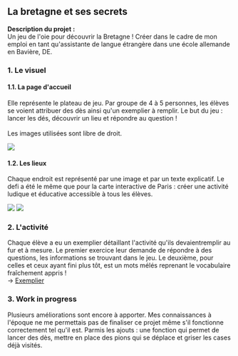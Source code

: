 ## La bretagne et ses secrets

**Description du projet :**
<br>
Un jeu de l'oie pour découvrir la Bretagne ! Créer dans le cadre de mon emploi en tant qu'assistante de langue étrangère dans une école allemande en Bavière, DE.
<br>

### 1. Le visuel
#### 1.1. La page d'accueil

Elle représente le plateau de jeu. Par groupe de 4 à 5 personnes, les élèves se voient attribuer des dès ainsi qu'un exemplier à remplir. Le but du jeu : lancer les dés, découvrir 
un lieu et répondre au question !
<br><br>
Les images utilisées sont libre de droit.
<br>

<img src="images/paris/accueil_bretagne.png"/>

#### 1.2. Les lieux

Chaque endroit est représenté par une image et par un texte explicatif. Le defi a été le même que pour la carte interactive de Paris : créer une activité ludique et éducative 
accessible à tous les élèves. 

<img src="images/paris/page_une_bretagne.png"/>
<img src="images/paris/page_deux_bretagne.png"/>

### 2. L'activité

Chaque élève a eu un exemplier détaillant l'activité qu'ils devaientremplir au fur et à mesure. Le premier exercice leur demande de répondre à des questions, les informations se 
trouvant dans le jeu. Le deuxième, pour celles et ceux ayant fini plus tôt, est un mots mélés reprenant le vocabulaire fraîchement appris !
<br>
-> [Exemplier](/pdf/handout_bretagne.pdf)

### 3. Work in progress

Plusieurs améliorations sont encore à apporter. Mes connaissances à l'époque ne me permettais pas de finaliser ce projet même s'il fonctionne correctement tel qu'il est. Parmis 
les ajouts : une fonction qui permet de lancer des dès, mettre en place des pions qui se déplace et griser les cases déjà visités.

